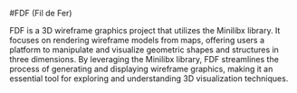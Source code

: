 #FDF (Fil de Fer)

FDF is a 3D wireframe graphics project that utilizes the Minilibx library. It focuses on rendering wireframe models from maps, offering users a platform to manipulate and visualize geometric shapes and structures in three dimensions. 
By leveraging the Minilibx library, FDF streamlines the process of generating and displaying wireframe graphics, making it an essential tool for exploring and understanding 3D visualization techniques.

